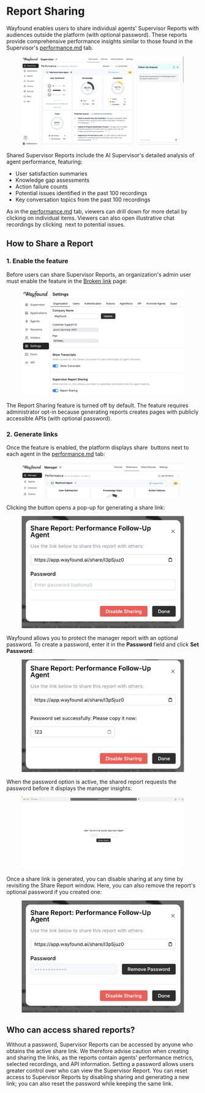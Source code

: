# Report Sharing

Wayfound enables users to share individual agents' Supervisor Reports with audiences outside the platform (with optional password). These reports provide comprehensive performance insights similar to those found in the Supervisor's [performance.md](performance.md "mention") tab.

<figure><img src="../.gitbook/assets/Untitled (1) (1).png" alt=""><figcaption></figcaption></figure>

Shared Supervisor Reports include the AI Supervisor's detailed analysis of agent performance, featuring:

* User satisfaction summaries
* Knowledge gap assessments
* Action failure counts
* Potential issues identified in the past 100 recordings
* Key conversation topics from the past 100 recordings

As in the [performance.md](performance.md "mention") tab, viewers can drill down for more detail by clicking on individual items. Viewers can also open illustrative chat recordings by clicking <img src="../.gitbook/assets/Screenshot 2024-12-16 at 11.29.44 AM.png" alt="" data-size="line"> next to potential issues.

## How to Share a Report

### 1. Enable the feature

Before users can share Supervisor Reports, an organization's admin user must enable the feature in the [Broken link](broken-reference "mention") page:

<figure><img src="../.gitbook/assets/Untitled.png" alt=""><figcaption></figcaption></figure>

The Report Sharing feature is turned off by default. The feature requires administrator opt-in because generating reports creates pages with publicly accessible APIs (with optional password).

### 2. Generate links

Once the feature is enabled, the platform displays share <img src="../.gitbook/assets/Screenshot 2024-12-16 at 11.40.14 AM.png" alt="" data-size="line"> buttons next to each agent in the [performance.md](performance.md "mention") tab:

<figure><img src="../.gitbook/assets/image (9).png" alt=""><figcaption></figcaption></figure>

Clicking the button opens a pop-up for generating a share link:

<figure><img src="../.gitbook/assets/image (4).png" alt="" width="563"><figcaption></figcaption></figure>

Wayfound allows you to protect the manager report with an optional password. To create a password, enter it in the **Password** field and click **Set Password**:

<figure><img src="../.gitbook/assets/image (4) (1).png" alt="" width="563"><figcaption></figcaption></figure>

When the password option is active, the shared report requests the password before it displays the manager insights:

<figure><img src="../.gitbook/assets/image.png" alt=""><figcaption></figcaption></figure>

Once a share link is generated, you can disable sharing at any time by revisiting the Share Report window. Here, you can also remove the report's optional password if you created one:

<figure><img src="../.gitbook/assets/image (3) (1).png" alt="" width="563"><figcaption></figcaption></figure>

## Who can access shared reports?

Without a password, Supervisor Reports can be accessed by anyone who obtains the active share link. We therefore advise caution when creating and sharing the links, as the reports contain agents' performance metrics, selected recordings, and API information. Setting a password allows users greater control over who can view the Supervisor Report. You can reset access to Supervisor Reports by disabling sharing and generating a new link; you can also reset the password while keeping the same link.
